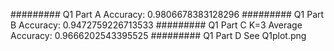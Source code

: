 ######### Q1 Part A
Accuracy: 0.9806678383128296
######### Q1 Part B
Accuracy: 0.9472759226713533
######### Q1 Part C
K=3 Average Accuracy: 0.9666202543395525
######### Q1 Part D
See Q1plot.png